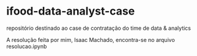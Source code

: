 # ifood-data-analyst-case
repositório destinado ao case de contratação do time de data &amp; analytics

A resolução feita por mim, Isaac Machado, encontra-se no arquivo resolucao.ipynb
